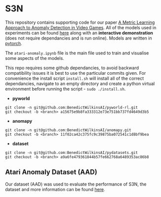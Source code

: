 # S3N

This repository contains supporting code for our paper [A Metric Learning Approach to Anomaly Detection in Video Games](https://arxiv.org/abs/2005.10211). All of the models used in experiments can be found [here](https://www.kaggle.com/benedictwilkinsai/s3n-pretrained-models) along with an **interactive demonstration** (does not require dependancies and is run online). Models are written in [pytorch](https://pytorch.org/).

The `atari-anomaly.ipynb` file is the main file used to train and visualise some aspects of the models.

This repo requires some github dependancies, to avoid backward compatibility issues it is best to use the particular commits given.
For convenience the install script `install.sh` will install all of the correct dependancies, navigate to an empty directory and create a python virtual environment before running the script - `sudo ./install.sh`. 

* **pyworld**
```
git clone -n git@github.com:BenedictWilkinsAI/pyworld-rl.git
git checkout -b <branch> a15675e9b8fa333312e73e751bb737fd4649d3b5
```
* **anomapy**
```
git clone -n git@github.com:BenedictWilkinsAI/anomapy.git
git checkout -b <branch> 11f02ca42c375fc9c39875ba072541c1d8bf9bea
```
* **dataset**
```
git clone -n git@github.com:BenedictWilkinsAI/pydatasets.git
git checkout -b <branch> a9a6fe479361844b57fe662768a6489353ac86b8
```



## Atari Anomaly Dataset (AAD)

Our dataset (AAD) was used to evaluate the performance of S3N, the dataset and more information can be found [here](https://www.kaggle.com/benedictwilkinsai/atari-anomaly-dataset-aad).
